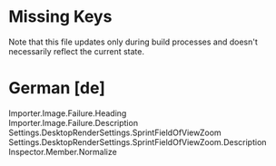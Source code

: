 # Missing Keys
Note that this file updates only during build processes and doesn't necessarily reflect the current state.

# German [de]
Importer.Image.Failure.Heading  
Importer.Image.Failure.Description  
Settings.DesktopRenderSettings.SprintFieldOfViewZoom  
Settings.DesktopRenderSettings.SprintFieldOfViewZoom.Description  
Inspector.Member.Normalize  

